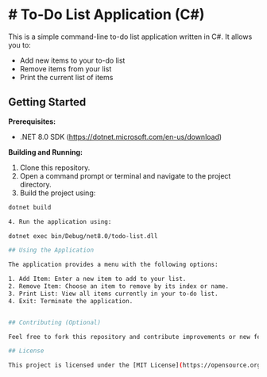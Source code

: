 # # To-Do List Application (C#)

This is a simple command-line to-do list application written in C#. It allows you to:

* Add new items to your to-do list
* Remove items from your list
* Print the current list of items

## Getting Started
**Prerequisites:**

* .NET 8.0 SDK (https://dotnet.microsoft.com/en-us/download)

**Building and Running:**

1. Clone this repository.
2. Open a command prompt or terminal and navigate to the project directory.
3. Build the project using:

```bash
dotnet build

4. Run the application using:

dotnet exec bin/Debug/net8.0/todo-list.dll

## Using the Application

The application provides a menu with the following options:

1. Add Item: Enter a new item to add to your list.
2. Remove Item: Choose an item to remove by its index or name.
3. Print List: View all items currently in your to-do list.
4. Exit: Terminate the application.


## Contributing (Optional)

Feel free to fork this repository and contribute improvements or new features. Please create a pull request to share your changes.

## License

This project is licensed under the [MIT License](https://opensource.org/licenses/MIT).
